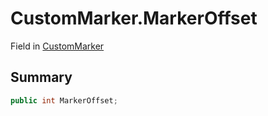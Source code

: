 # CustomMarker.MarkerOffset

Field in [CustomMarker](/docs/api/csharp/yarn.unity.markuppalette.custommarker.md)

## Summary



```csharp
public int MarkerOffset;
```

